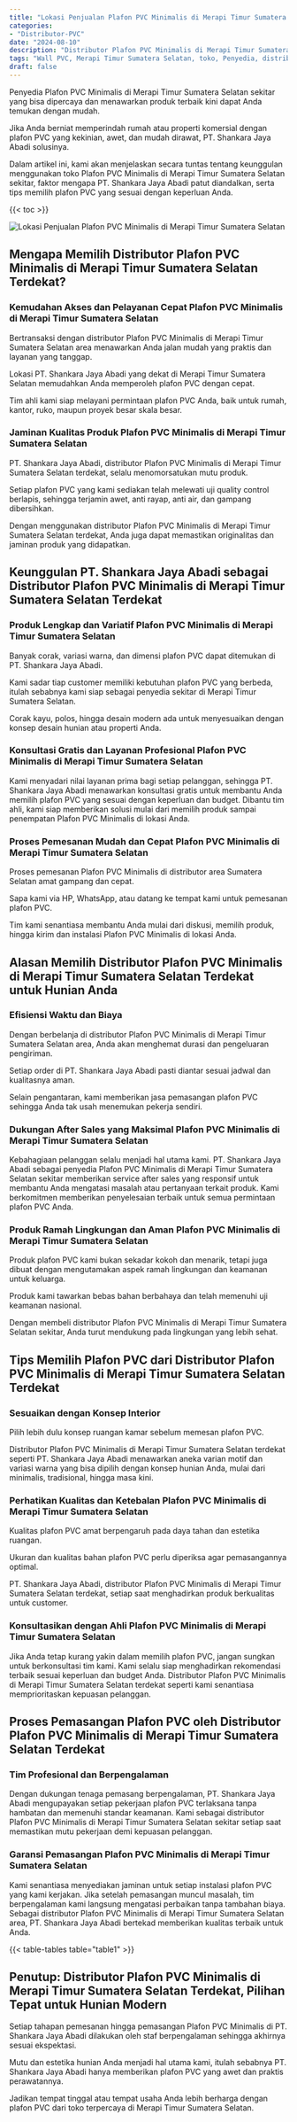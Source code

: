 ```yaml
---
title: "Lokasi Penjualan Plafon PVC Minimalis di Merapi Timur Sumatera Selatan"
categories: 
- "Distributor-PVC"
date: "2024-08-10"
description: "Distributor Plafon PVC Minimalis di Merapi Timur Sumatera Selatan bagi rumah, perkantoran, serta ritel. Panel berkualitas, variasi motif, variasi warna menarik, beserta layanan pemasangan dikerjakan oleh tim profesional dan jaminan resmi!|Layanan penyediaan Plafon PVC Minimalis di Merapi Timur Sumatera Selatan bagi keperluan rumah, office, atau ritel, dengan panel unggulan dan penempatan oleh teknisi profesional dan kepastian resmi.|Alternatif Plafon PVC Minimalis di Merapi Timur Sumatera Selatan yang terbukti untuk hunian, perkantoran, serta toko, dengan produk terbaik dan pemasangan oleh tim profesional dan garansi resmi.|Penjualan Plafon PVC Minimalis di Merapi Timur Sumatera Selatan untuk rumah, perkantoran, dan gerai, beserta panel berkualitas dan instalasi oleh tim berpengalaman, lengkap dengan jaminan resmi.}"
tags: "Wall PVC, Merapi Timur Sumatera Selatan, toko, Penyedia, distributor"
draft: false
---
```


Penyedia Plafon PVC Minimalis di Merapi Timur Sumatera Selatan sekitar yang bisa dipercaya dan menawarkan produk terbaik kini dapat Anda temukan dengan mudah.

Jika Anda berniat memperindah rumah atau properti komersial dengan plafon PVC yang kekinian, awet, dan mudah dirawat, PT. Shankara Jaya Abadi solusinya.

Dalam artikel ini, kami akan menjelaskan secara tuntas tentang keunggulan menggunakan toko Plafon PVC Minimalis di Merapi Timur Sumatera Selatan sekitar, faktor mengapa PT. Shankara Jaya Abadi patut diandalkan, serta tips memilih plafon PVC yang sesuai dengan keperluan Anda.

{{< toc >}}

![Lokasi Penjualan Plafon PVC Minimalis di Merapi Timur Sumatera Selatan](/images/Distributor-PVC/Lokasi-Penjualan-Plafon-PVC-Minimalis-di-Merapi-Timur-Sumatera-Selatan.png)


## Mengapa Memilih Distributor Plafon PVC Minimalis di Merapi Timur Sumatera Selatan Terdekat?

### Kemudahan Akses dan Pelayanan Cepat Plafon PVC Minimalis di Merapi Timur Sumatera Selatan

Bertransaksi dengan distributor Plafon PVC Minimalis di Merapi Timur Sumatera Selatan area menawarkan Anda jalan mudah yang praktis dan layanan yang tanggap.

Lokasi PT. Shankara Jaya Abadi yang dekat di Merapi Timur Sumatera Selatan memudahkan Anda memperoleh plafon PVC dengan cepat.

Tim ahli kami siap melayani permintaan plafon PVC Anda, baik untuk rumah, kantor, ruko, maupun proyek besar skala besar.

### Jaminan Kualitas Produk Plafon PVC Minimalis di Merapi Timur Sumatera Selatan

PT. Shankara Jaya Abadi, distributor Plafon PVC Minimalis di Merapi Timur Sumatera Selatan terdekat, selalu menomorsatukan mutu produk.

Setiap plafon PVC yang kami sediakan telah melewati uji quality control berlapis, sehingga terjamin awet, anti rayap, anti air, dan gampang dibersihkan.

Dengan menggunakan distributor Plafon PVC Minimalis di Merapi Timur Sumatera Selatan terdekat, Anda juga dapat memastikan originalitas dan jaminan produk yang didapatkan.

## Keunggulan PT. Shankara Jaya Abadi sebagai Distributor Plafon PVC Minimalis di Merapi Timur Sumatera Selatan Terdekat

### Produk Lengkap dan Variatif Plafon PVC Minimalis di Merapi Timur Sumatera Selatan

Banyak corak, variasi warna, dan dimensi plafon PVC dapat ditemukan di PT. Shankara Jaya Abadi.

Kami sadar tiap customer memiliki kebutuhan plafon PVC yang berbeda, itulah sebabnya kami siap sebagai penyedia sekitar di Merapi Timur Sumatera Selatan.

Corak kayu, polos, hingga desain modern ada untuk menyesuaikan dengan konsep desain hunian atau properti Anda.

### Konsultasi Gratis dan Layanan Profesional Plafon PVC Minimalis di Merapi Timur Sumatera Selatan

Kami menyadari nilai layanan prima bagi setiap pelanggan, sehingga PT. Shankara Jaya Abadi menawarkan konsultasi gratis untuk membantu Anda memilih plafon PVC yang sesuai dengan keperluan dan budget. Dibantu tim ahli, kami siap memberikan solusi mulai dari memilih produk sampai penempatan Plafon PVC Minimalis di lokasi Anda.

### Proses Pemesanan Mudah dan Cepat Plafon PVC Minimalis di Merapi Timur Sumatera Selatan

Proses pemesanan Plafon PVC Minimalis di distributor area Sumatera Selatan amat gampang dan cepat.

Sapa kami via HP, WhatsApp, atau datang ke tempat kami untuk pemesanan plafon PVC.

Tim kami senantiasa membantu Anda mulai dari diskusi, memilih produk, hingga kirim dan instalasi Plafon PVC Minimalis di lokasi Anda.

## Alasan Memilih Distributor Plafon PVC Minimalis di Merapi Timur Sumatera Selatan Terdekat untuk Hunian Anda

### Efisiensi Waktu dan Biaya

Dengan berbelanja di distributor Plafon PVC Minimalis di Merapi Timur Sumatera Selatan area, Anda akan menghemat durasi dan pengeluaran pengiriman.

Setiap order di PT. Shankara Jaya Abadi pasti diantar sesuai jadwal dan kualitasnya aman.

Selain pengantaran, kami memberikan jasa pemasangan plafon PVC sehingga Anda tak usah menemukan pekerja sendiri.

### Dukungan After Sales yang Maksimal Plafon PVC Minimalis di Merapi Timur Sumatera Selatan

Kebahagiaan pelanggan selalu menjadi hal utama kami. PT. Shankara Jaya Abadi sebagai penyedia Plafon PVC Minimalis di Merapi Timur Sumatera Selatan sekitar memberikan service after sales yang responsif untuk membantu Anda mengatasi masalah atau pertanyaan terkait produk. Kami berkomitmen memberikan penyelesaian terbaik untuk semua permintaan plafon PVC Anda.

### Produk Ramah Lingkungan dan Aman Plafon PVC Minimalis di Merapi Timur Sumatera Selatan

Produk plafon PVC kami bukan sekadar kokoh dan menarik, tetapi juga dibuat dengan mengutamakan aspek ramah lingkungan dan keamanan untuk keluarga.

Produk kami tawarkan bebas bahan berbahaya dan telah memenuhi uji keamanan nasional.

Dengan membeli distributor Plafon PVC Minimalis di Merapi Timur Sumatera Selatan sekitar, Anda turut mendukung pada lingkungan yang lebih sehat.

## Tips Memilih Plafon PVC dari Distributor Plafon PVC Minimalis di Merapi Timur Sumatera Selatan Terdekat

### Sesuaikan dengan Konsep Interior

Pilih lebih dulu konsep ruangan kamar sebelum memesan plafon PVC.

Distributor Plafon PVC Minimalis di Merapi Timur Sumatera Selatan terdekat seperti PT. Shankara Jaya Abadi menawarkan aneka varian motif dan variasi warna yang bisa dipilih dengan konsep hunian Anda, mulai dari minimalis, tradisional, hingga masa kini.

### Perhatikan Kualitas dan Ketebalan Plafon PVC Minimalis di Merapi Timur Sumatera Selatan

Kualitas plafon PVC amat berpengaruh pada daya tahan dan estetika ruangan.

Ukuran dan kualitas bahan plafon PVC perlu diperiksa agar pemasangannya optimal.

PT. Shankara Jaya Abadi, distributor Plafon PVC Minimalis di Merapi Timur Sumatera Selatan terdekat, setiap saat menghadirkan produk berkualitas untuk customer.

### Konsultasikan dengan Ahli Plafon PVC Minimalis di Merapi Timur Sumatera Selatan

Jika Anda tetap kurang yakin dalam memilih plafon PVC, jangan sungkan untuk berkonsultasi tim kami. Kami selalu siap menghadirkan rekomendasi terbaik sesuai keperluan dan budget Anda. Distributor Plafon PVC Minimalis di Merapi Timur Sumatera Selatan terdekat seperti kami senantiasa memprioritaskan kepuasan pelanggan.

## Proses Pemasangan Plafon PVC oleh Distributor Plafon PVC Minimalis di Merapi Timur Sumatera Selatan Terdekat

### Tim Profesional dan Berpengalaman

Dengan dukungan tenaga pemasang berpengalaman, PT. Shankara Jaya Abadi mengupayakan setiap pekerjaan plafon PVC terlaksana tanpa hambatan dan memenuhi standar keamanan. Kami sebagai distributor Plafon PVC Minimalis di Merapi Timur Sumatera Selatan sekitar setiap saat memastikan mutu pekerjaan demi kepuasan pelanggan.

### Garansi Pemasangan Plafon PVC Minimalis di Merapi Timur Sumatera Selatan

Kami senantiasa menyediakan jaminan untuk setiap instalasi plafon PVC yang kami kerjakan. Jika setelah pemasangan muncul masalah, tim berpengalaman kami langsung mengatasi perbaikan tanpa tambahan biaya. Sebagai distributor Plafon PVC Minimalis di Merapi Timur Sumatera Selatan area, PT. Shankara Jaya Abadi bertekad memberikan kualitas terbaik untuk Anda.

{{< table-tables table="table1" >}}

## Penutup: Distributor Plafon PVC Minimalis di Merapi Timur Sumatera Selatan Terdekat, Pilihan Tepat untuk Hunian Modern

Setiap tahapan pemesanan hingga pemasangan Plafon PVC Minimalis di PT. Shankara Jaya Abadi dilakukan oleh staf berpengalaman sehingga akhirnya sesuai ekspektasi.

Mutu dan estetika hunian Anda menjadi hal utama kami, itulah sebabnya PT. Shankara Jaya Abadi hanya memberikan plafon PVC yang awet dan praktis perawatannya.

Jadikan tempat tinggal atau tempat usaha Anda lebih berharga dengan plafon PVC dari toko terpercaya di Merapi Timur Sumatera Selatan.